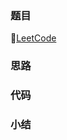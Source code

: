 ### 题目

🔗[LeetCode](https://leetcode-cn.com/problems/evaluate-reverse-polish-notation/)

### 思路

### 代码

### 小结